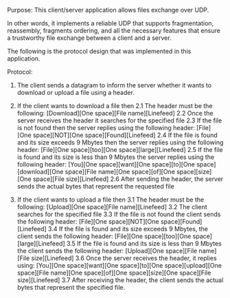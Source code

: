 Purpose: 
This client/server application allows files exchange over UDP. 

In other words, it implements a reliable UDP that supports fragmentation, reassembly, fragments ordering, and all the necessary features that ensure a trustworthy file exchange between a client and a server. 

The following is the protocol design that was implemented in this application.

Protocol: 

1. The client sends a datagram to inform the server whether it wants to download or upload a file using a header.

2. If the client wants to download a file then 
		2.1 The header must be the following:
        		[Download][One space][File name][Linefeed]
    	2.2 Once the server receives the header it searches for the specified file
		2.3 If the file is not found then the server replies using the following header:
        		[File][One space][NOT][One space][Found][Linefeed]
    	2.4 If the file is found and its size exceeds 9 Mbytes then the server replies using the following header: 
				[File][One space][too][One space][large][Linefeed]
    	2.5 If the file is found and its size is less than 9 Mbytes the server replies using the following header: 
				[You][One space][want][One space][to][One space][download][One space][File name][One space][of][One space][size][One space][File size][Linefeed]
		2.6 After sending the header, the server sends the actual bytes that represent the requested file

3. If the client wants to upload a file then
		3.1 The header must be the following:
        		[Upload][One space][File name][Linefeed]
    	3.2 The client searches for the specified file
		3.3 If the file is not found the client sends the following header:
        		[File][One space][NOT][One space][Found][Linefeed]
    	3.4 If the file is found and its size exceeds 9 Mbytes, the client sends the following header: 
				[File][One space][too][One space][large][Linefeed]
		3.5 If the file is found and its size is less than 9 Mbytes the client sends the following header: 
        		[Upload][One space][File name][File size][Linefeed]
    	3.6 Once the server receives the header, it replies using:
        		[You][One space][want][One space][to][One space][upload][One space][File name][One space][of][One space][size][One space][File size][Linefeed]
		3.7 After receiving the header, the client sends the actual bytes that represent the specified file.
